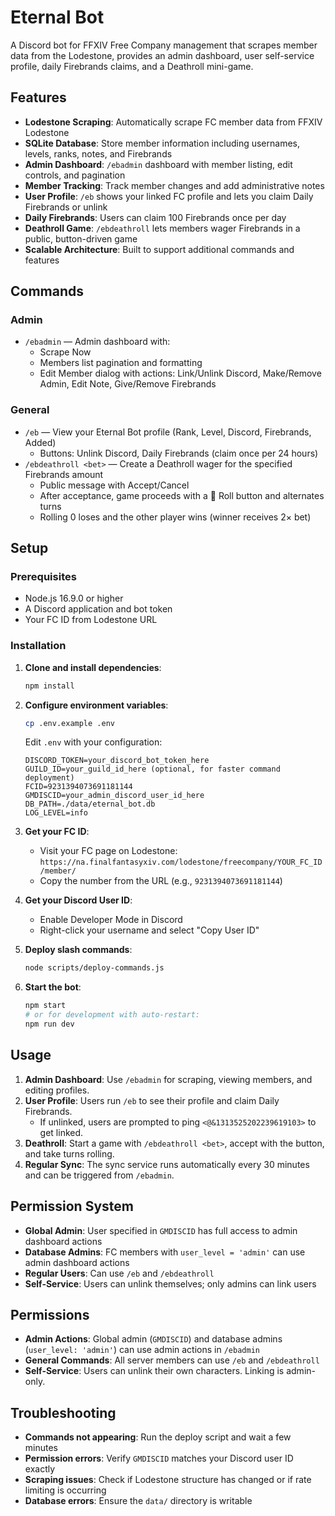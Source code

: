 # Eternal Bot

A Discord bot for FFXIV Free Company management that scrapes member data from the Lodestone, provides an admin dashboard, user self-service profile, daily Firebrands claims, and a Deathroll mini-game.

## Features

- **Lodestone Scraping**: Automatically scrape FC member data from FFXIV Lodestone
- **SQLite Database**: Store member information including usernames, levels, ranks, notes, and Firebrands
- **Admin Dashboard**: `/ebadmin` dashboard with member listing, edit controls, and pagination
- **Member Tracking**: Track member changes and add administrative notes
- **User Profile**: `/eb` shows your linked FC profile and lets you claim Daily Firebrands or unlink
- **Daily Firebrands**: Users can claim 100 Firebrands once per day
- **Deathroll Game**: `/ebdeathroll` lets members wager Firebrands in a public, button-driven game
- **Scalable Architecture**: Built to support additional commands and features

## Commands

### Admin
- `/ebadmin` — Admin dashboard with:
  - Scrape Now
  - Members list pagination and formatting
  - Edit Member dialog with actions: Link/Unlink Discord, Make/Remove Admin, Edit Note, Give/Remove Firebrands

### General
- `/eb` — View your Eternal Bot profile (Rank, Level, Discord, Firebrands, Added)
  - Buttons: Unlink Discord, Daily Firebrands (claim once per 24 hours)
- `/ebdeathroll <bet>` — Create a Deathroll wager for the specified Firebrands amount
  - Public message with Accept/Cancel
  - After acceptance, game proceeds with a 🎲 Roll button and alternates turns
  - Rolling 0 loses and the other player wins (winner receives 2× bet)

## Setup

### Prerequisites
- Node.js 16.9.0 or higher
- A Discord application and bot token
- Your FC ID from Lodestone URL

### Installation

1. **Clone and install dependencies**:
   ```bash
   npm install
   ```

2. **Configure environment variables**:
   ```bash
   cp .env.example .env
   ```
   
   Edit `.env` with your configuration:
   ```env
   DISCORD_TOKEN=your_discord_bot_token_here
   GUILD_ID=your_guild_id_here (optional, for faster command deployment)
   FCID=9231394073691181144
   GMDISCID=your_admin_discord_user_id_here
   DB_PATH=./data/eternal_bot.db
   LOG_LEVEL=info
   ```

3. **Get your FC ID**:
   - Visit your FC page on Lodestone: `https://na.finalfantasyxiv.com/lodestone/freecompany/YOUR_FC_ID/member/`
   - Copy the number from the URL (e.g., `9231394073691181144`)

4. **Get your Discord User ID**:
   - Enable Developer Mode in Discord
   - Right-click your username and select "Copy User ID"

5. **Deploy slash commands**:
   ```bash
   node scripts/deploy-commands.js
   ```

6. **Start the bot**:
   ```bash
   npm start
   # or for development with auto-restart:
   npm run dev
   ```

## Usage

1. **Admin Dashboard**: Use `/ebadmin` for scraping, viewing members, and editing profiles.
2. **User Profile**: Users run `/eb` to see their profile and claim Daily Firebrands.
   - If unlinked, users are prompted to ping `<@&1313525202239619103>` to get linked.
3. **Deathroll**: Start a game with `/ebdeathroll <bet>`, accept with the button, and take turns rolling.
4. **Regular Sync**: The sync service runs automatically every 30 minutes and can be triggered from `/ebadmin`.

## Permission System

- **Global Admin**: User specified in `GMDISCID` has full access to admin dashboard actions
- **Database Admins**: FC members with `user_level = 'admin'` can use admin dashboard actions
- **Regular Users**: Can use `/eb` and `/ebdeathroll`
- **Self-Service**: Users can unlink themselves; only admins can link users

## Permissions

- **Admin Actions**: Global admin (`GMDISCID`) and database admins (`user_level: 'admin'`) can use admin actions in `/ebadmin`
- **General Commands**: All server members can use `/eb` and `/ebdeathroll`
- **Self-Service**: Users can unlink their own characters. Linking is admin-only.

## Troubleshooting

- **Commands not appearing**: Run the deploy script and wait a few minutes
- **Permission errors**: Verify `GMDISCID` matches your Discord user ID exactly
- **Scraping issues**: Check if Lodestone structure has changed or if rate limiting is occurring
- **Database errors**: Ensure the `data/` directory is writable
